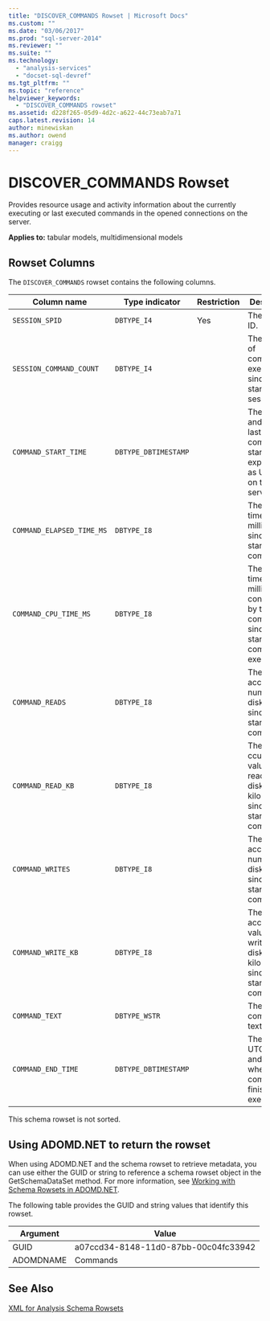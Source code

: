 ```yaml
---
title: "DISCOVER_COMMANDS Rowset | Microsoft Docs"
ms.custom: ""
ms.date: "03/06/2017"
ms.prod: "sql-server-2014"
ms.reviewer: ""
ms.suite: ""
ms.technology: 
  - "analysis-services"
  - "docset-sql-devref"
ms.tgt_pltfrm: ""
ms.topic: "reference"
helpviewer_keywords: 
  - "DISCOVER_COMMANDS rowset"
ms.assetid: d228f265-05d9-4d2c-a622-44c73eab7a71
caps.latest.revision: 14
author: minewiskan
ms.author: owend
manager: craigg
---
```

# DISCOVER_COMMANDS Rowset
  Provides resource usage and activity information about the currently executing or last executed commands in the opened connections on the server.  
  
 **Applies to:** tabular models, multidimensional models  
  
## Rowset Columns  
 The `DISCOVER_COMMANDS` rowset contains the following columns.  
  
|Column name|Type indicator|Restriction|Description|  
|-----------------|--------------------|-----------------|-----------------|  
|`SESSION_SPID`|`DBTYPE_I4`|Yes|The session ID.|  
|`SESSION_COMMAND_COUNT`|`DBTYPE_I4`||The number of commands executed since the start of the session.|  
|`COMMAND_START_TIME`|`DBTYPE_DBTIMESTAMP`||The date and time the last command started, expressed as UTC time on the server.|  
|`COMMAND_ELAPSED_TIME_MS`|`DBTYPE_I8`||The elapsed time, in milliseconds, since the start of the command.|  
|`COMMAND_CPU_TIME_MS`|`DBTYPE_I8`||The CPU time, in milliseconds,  consumed by the command since the start of the command execution.|  
|`COMMAND_READS`|`DBTYPE_I8`||The accumulated number of disk reads since the start of the command.|  
|`COMMAND_READ_KB`|`DBTYPE_I8`||The ccumulated value of data read from disk, in kilobytes, since the start of the command.|  
|`COMMAND_WRITES`|`DBTYPE_I8`||The accumulated number of disk writes since the start of the command.|  
|`COMMAND_WRITE_KB`|`DBTYPE_I8`||The accumulated value of data written to disk, in kilobytes, since the start of the command.|  
|`COMMAND_TEXT`|`DBTYPE_WSTR`||The command text.|  
|`COMMAND_END_TIME`|`DBTYPE_DBTIMESTAMP`||The server UTC date and time when the command finishes its execution.|  
  
 This schema rowset is not sorted.  
  
## Using ADOMD.NET to return the rowset  
 When using ADOMD.NET and the schema rowset to retrieve metadata, you can use either the GUID or string to reference a schema rowset object in the GetSchemaDataSet method. For more information, see [Working with Schema Rowsets in ADOMD.NET](../../../relational-databases/native-client-ole-db-rowsets/rowsets.md).  
  
 The following table provides the GUID and string values that identify this rowset.  
  
|Argument|Value|  
|--------------|-----------|  
|GUID|a07ccd34-8148-11d0-87bb-00c04fc33942|  
|ADOMDNAME|Commands|  
  
## See Also  
 [XML for Analysis Schema Rowsets](xml-for-analysis-schema-rowsets.md)  
  
  
